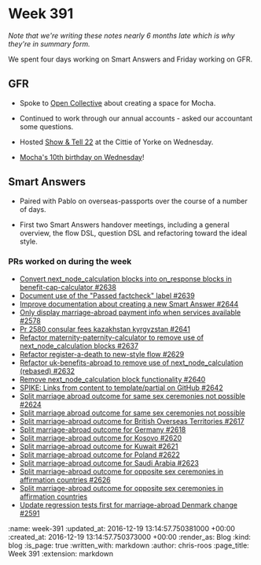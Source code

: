 Week 391
========

_Note that we're writing these notes nearly 6 months late which is why they're in summary form._

We spent four days working on Smart Answers and Friday working on GFR.

## GFR

* Spoke to [Open Collective][open-collective] about creating a space for Mocha.

* Continued to work through our annual accounts - asked our accountant some questions.

* Hosted [Show & Tell 22][show-and-tell-22] at the Cittie of Yorke on Wednesday.

* [Mocha's 10th birthday on Wednesday][mocha-birthday-tweet]!

[mocha-birthday-tweet]: https://twitter.com/mocha_rb/status/753509768422158336
[open-collective]: https://opencollective.com/
[show-and-tell-22]: /show-and-tell-22

## Smart Answers

* Paired with Pablo on overseas-passports over the course of a number of days.

* First two Smart Answers handover meetings, including a general overview, the flow DSL, question DSL and refactoring toward the ideal style.

### PRs worked on during the week

* [Convert next_node_calculation blocks into on_response blocks in benefit-cap-calculator #2638](https://github.com/alphagov/smart-answers/pull/2638)
* [Document use of the "Passed factcheck" label #2639](https://github.com/alphagov/smart-answers/pull/2639)
* [Improve documentation about creating a new Smart Answer #2644](https://github.com/alphagov/smart-answers/pull/2644)
* [Only display marriage-abroad payment info when services available #2578](https://github.com/alphagov/smart-answers/pull/2578)
* [Pr 2580 consular fees kazakhstan kyrgyzstan #2641](https://github.com/alphagov/smart-answers/pull/2641)
* [Refactor maternity-paternity-calculator to remove use of next_node_calculation blocks #2637](https://github.com/alphagov/smart-answers/pull/2637)
* [Refactor register-a-death to new-style flow #2629](https://github.com/alphagov/smart-answers/pull/2629)
* [Refactor uk-benefits-abroad to remove use of next_node_calculation (rebased) #2632](https://github.com/alphagov/smart-answers/pull/2632)
* [Remove next_node_calculation block functionality #2640](https://github.com/alphagov/smart-answers/pull/2640)
* [SPIKE: Links from content to template/partial on GitHub #2642](https://github.com/alphagov/smart-answers/pull/2642)
* [Split marriage abroad outcome for same sex ceremonies not possible #2624](https://github.com/alphagov/smart-answers/pull/2624)
* [Split marriage abroad outcome for same sex ceremonies not possible](https://github.com/alphagov/smart-answers/pull/2624)
* [Split marriage-abroad outcome for British Overseas Territories #2617](https://github.com/alphagov/smart-answers/pull/2617)
* [Split marriage-abroad outcome for Germany #2618](https://github.com/alphagov/smart-answers/pull/2618)
* [Split marriage-abroad outcome for Kosovo #2620](https://github.com/alphagov/smart-answers/pull/2620)
* [Split marriage-abroad outcome for Kuwait #2621](https://github.com/alphagov/smart-answers/pull/2621)
* [Split marriage-abroad outcome for Poland #2622](https://github.com/alphagov/smart-answers/pull/2622)
* [Split marriage-abroad outcome for Saudi Arabia #2623](https://github.com/alphagov/smart-answers/pull/2623)
* [Split marriage-abroad outcome for opposite sex ceremonies in affirmation countries #2626](https://github.com/alphagov/smart-answers/pull/2626)
* [Split marriage-abroad outcome for opposite sex ceremonies in affirmation countries](https://github.com/alphagov/smart-answers/pull/2626)
* [Update regression tests first for marriage-abroad Denmark change #2591](https://github.com/alphagov/smart-answers/pull/2591)

:name: week-391
:updated_at: 2016-12-19 13:14:57.750381000 +00:00
:created_at: 2016-12-19 13:14:57.750373000 +00:00
:render_as: Blog
:kind: blog
:is_page: true
:written_with: markdown
:author: chris-roos
:page_title: Week 391
:extension: markdown
